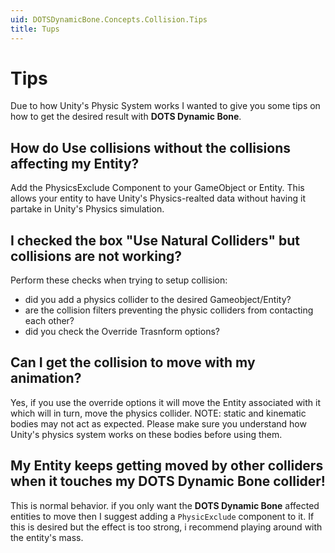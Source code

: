 ```yaml
---
uid: DOTSDynamicBone.Concepts.Collision.Tips
title: Tups
---
```


# Tips

Due to how Unity's Physic System works I wanted to give you some tips on how to get the desired result with 
**DOTS Dynamic Bone**. 

## How do Use collisions without the collisions affecting my Entity?

Add the PhysicsExclude Component to your GameObject or Entity. This allows your entity to have Unity's Physics-realted
data without having it partake in Unity's Physics simulation. 

## I checked the box "Use Natural Colliders" but collisions are not working?

Perform these checks when trying to setup collision:

- did you add a physics collider to the desired Gameobject/Entity?
- are the collision filters preventing the physic colliders from contacting each other?
- did you check the Override Trasnform options?

## Can I get the collision to move with my animation?

Yes, if you use the override options it will move the Entity associated with it which will in turn,
move the physics collider. NOTE: static and kinematic bodies may not act as expected. Please make sure you
understand how Unity's physics system works on these bodies before using them.

## My Entity keeps getting moved by other colliders when it touches my DOTS Dynamic Bone collider!

This is normal behavior. if you only want the **DOTS Dynamic Bone** affected entities to move then I suggest adding
a ```PhysicExclude``` component to it. If this is desired but the effect is too strong, i recommend playing around with the entity's
mass. 
